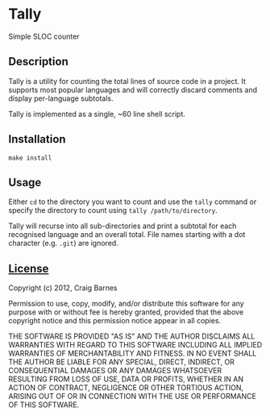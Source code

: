 Tally
=====
Simple SLOC counter

Description
-----------

Tally is a utility for counting the total lines of source code in a project.
It supports most popular languages and will correctly discard comments and
display per-language subtotals.

Tally is implemented as a single, ~60 line shell script.

Installation
------------

    make install

Usage
-----

Either `cd` to the directory you want to count and use the `tally` command
or specify the directory to count using `tally /path/to/directory`.

Tally will recurse into all sub-directories and print a subtotal for each
recognised language and an overall total. File names starting with a dot
character (e.g. `.git`) are ignored.

[License](http://en.wikipedia.org/wiki/ISC_license "ISC license")
---------

Copyright (c) 2012, Craig Barnes

Permission to use, copy, modify, and/or distribute this software for any
purpose with or without fee is hereby granted, provided that the above
copyright notice and this permission notice appear in all copies.

THE SOFTWARE IS PROVIDED "AS IS" AND THE AUTHOR DISCLAIMS ALL WARRANTIES
WITH REGARD TO THIS SOFTWARE INCLUDING ALL IMPLIED WARRANTIES OF
MERCHANTABILITY AND FITNESS. IN NO EVENT SHALL THE AUTHOR BE LIABLE FOR ANY
SPECIAL, DIRECT, INDIRECT, OR CONSEQUENTIAL DAMAGES OR ANY DAMAGES
WHATSOEVER RESULTING FROM LOSS OF USE, DATA OR PROFITS, WHETHER IN AN ACTION
OF CONTRACT, NEGLIGENCE OR OTHER TORTIOUS ACTION, ARISING OUT OF OR IN
CONNECTION WITH THE USE OR PERFORMANCE OF THIS SOFTWARE.
